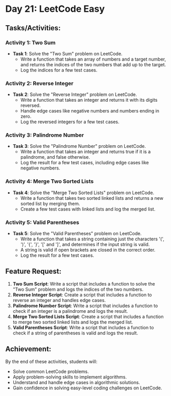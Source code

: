 # Day 21: LeetCode Easy

## Tasks/Activities:

### Activity 1: Two Sum
- **Task 1**: Solve the "Two Sum" problem on LeetCode.
  - Write a function that takes an array of numbers and a target number, and returns the indices of the two numbers that add up to the target.
  - Log the indices for a few test cases.

### Activity 2: Reverse Integer
- **Task 2**: Solve the "Reverse Integer" problem on LeetCode.
  - Write a function that takes an integer and returns it with its digits reversed.
  - Handle edge cases like negative numbers and numbers ending in zero.
  - Log the reversed integers for a few test cases.

### Activity 3: Palindrome Number
- **Task 3**: Solve the "Palindrome Number" problem on LeetCode.
  - Write a function that takes an integer and returns true if it is a palindrome, and false otherwise.
  - Log the result for a few test cases, including edge cases like negative numbers.

### Activity 4: Merge Two Sorted Lists
- **Task 4**: Solve the "Merge Two Sorted Lists" problem on LeetCode.
  - Write a function that takes two sorted linked lists and returns a new sorted list by merging them.
  - Create a few test cases with linked lists and log the merged list.

### Activity 5: Valid Parentheses
- **Task 5**: Solve the "Valid Parentheses" problem on LeetCode.
  - Write a function that takes a string containing just the characters '(', ')', '{', '}', '[' and ']', and determines if the input string is valid.
  - A string is valid if open brackets are closed in the correct order.
  - Log the result for a few test cases.

## Feature Request:
1. **Two Sum Script**: Write a script that includes a function to solve the "Two Sum" problem and logs the indices of the two numbers.
2. **Reverse Integer Script**: Create a script that includes a function to reverse an integer and handles edge cases.
3. **Palindrome Number Script**: Write a script that includes a function to check if an integer is a palindrome and logs the result.
4. **Merge Two Sorted Lists Script**: Create a script that includes a function to merge two sorted linked lists and logs the merged list.
5. **Valid Parentheses Script**: Write a script that includes a function to check if a string of parentheses is valid and logs the result.

## Achievement:
By the end of these activities, students will:
- Solve common LeetCode problems.
- Apply problem-solving skills to implement algorithms.
- Understand and handle edge cases in algorithmic solutions.
- Gain confidence in solving easy-level coding challenges on LeetCode.
